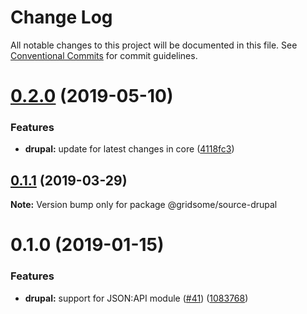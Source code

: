# Change Log

All notable changes to this project will be documented in this file.
See [Conventional Commits](https://conventionalcommits.org) for commit guidelines.

# [0.2.0](https://github.com/gridsome/gridsome/tree/master/packages/source-drupal/compare/@gridsome/source-drupal@0.1.1...@gridsome/source-drupal@0.2.0) (2019-05-10)


### Features

* **drupal:** update for latest changes in core ([4118fc3](https://github.com/gridsome/gridsome/tree/master/packages/source-drupal/commit/4118fc3))





## [0.1.1](https://github.com/gridsome/gridsome/tree/master/packages/source-drupal/compare/@gridsome/source-drupal@0.1.0...@gridsome/source-drupal@0.1.1) (2019-03-29)

**Note:** Version bump only for package @gridsome/source-drupal





<a name="0.1.0"></a>
# 0.1.0 (2019-01-15)


### Features

* **drupal:** support for JSON:API module ([#41](https://github.com/gridsome/gridsome/tree/master/packages/source-drupal/issues/41)) ([1083768](https://github.com/gridsome/gridsome/tree/master/packages/source-drupal/commit/1083768))
